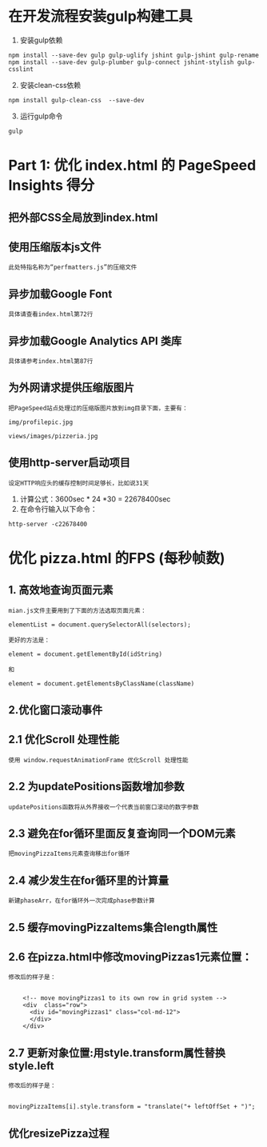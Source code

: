 

# 在开发流程安装gulp构建工具
1. 安装gulp依赖

``
npm install --save-dev gulp gulp-uglify jshint gulp-jshint gulp-rename
npm install --save-dev gulp-plumber gulp-connect jshint-stylish gulp-csslint
``

2. 安装clean-css依赖

``npm install gulp-clean-css  --save-dev
``

3. 运行gulp命令

``
gulp
``

# Part 1: 优化 index.html 的 PageSpeed Insights 得分

## 把外部CSS全局放到index.html

## 使用压缩版本js文件

    此处特指名称为“perfmatters.js”的压缩文件
    
## 异步加载Google Font

    具体请查看index.html第72行

## 异步加载Google Analytics API 类库

    具体请参考index.html第87行

## 为外网请求提供压缩版图片

    把PageSpeed站点处理过的压缩版图片放到img目录下面，主要有：
    
    img/profilepic.jpg
    
    views/images/pizzeria.jpg


## 使用http-server启动项目
    
    设定HTTP响应头的缓存控制时间足够长，比如说31天

   1. 计算公式：3600sec * 24 *30 = 22678400sec
   2. 在命令行输入以下命令：

``
http-server -c22678400
``

# 优化 pizza.html 的FPS (每秒帧数)

## 1. 高效地查询页面元素

    mian.js文件主要用到了下面的方法选取页面元素：
    
    elementList = document.querySelectorAll(selectors);
    
    更好的方法是：
    
    element = document.getElementById(idString)
    
    和
    
    element = document.getElementsByClassName(className)

## 2.优化窗口滚动事件

## 2.1 优化Scroll 处理性能

    使用 window.requestAnimationFrame 优化Scroll 处理性能
    

## 2.2 为updatePositions函数增加参数

    updatePositions函数将从外界接收一个代表当前窗口滚动的数字参数
    
## 2.3 避免在for循环里面反复查询同一个DOM元素

    把movingPizzaItems元素查询移出for循环
    
## 2.4 减少发生在for循环里的计算量

    新建phaseArr，在for循环外一次完成phase参数计算
    
## 2.5 缓存movingPizzaItems集合length属性

## 2.6 在pizza.html中修改movingPizzas1元素位置：

    修改后的样子是：
    
    
        <!-- move movingPizzas1 to its own row in grid system -->
        <div  class="row">
          <div id="movingPizzas1" class="col-md-12">
          </div>
        </div>

## 2.7 更新对象位置:用style.transform属性替换style.left

    修改后的样子是：
    
    
    movingPizzaItems[i].style.transform = "translate("+ leftOffSet + ")";


## 优化resizePizza过程


